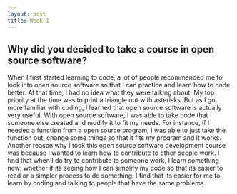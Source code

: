 ```yaml
---
layout: post
title: Week 1
---
```

## Why did you decided to take a course in open source software?

When I first started learning to code, a lot of people recommended me to look into open source software
so that I can practice and learn how to code better. At that time, I had no idea what they were talking about;
My top priority at the time was to print a triangle out with asterisks. But as I got more familiar with coding,
I learned that open source software is actually very useful. With open source software, I was able to take
code that someone else created and modify it to fit my needs. For instance, if I needed a function from a
open source program, I was able to just take the function out, change some things so that it fits my program
and it works. Another reason why I took this open source software development course was because I wanted to learn
how to contribute to other people work. I find that when I do try to contribute to someone work, I learn something new;
whether if its seeing how I can simplify my code so that its easier to read or a simpler process to do something.
I find that its easier for me to learn by coding and talking to people that have the same problems.

